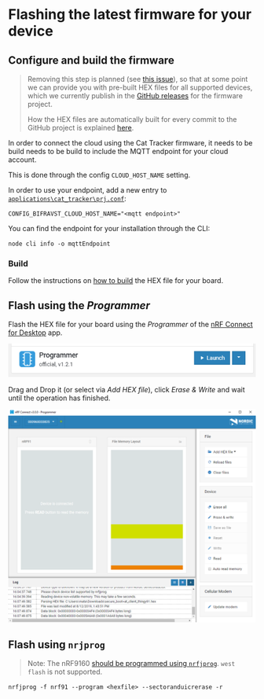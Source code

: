 # Flashing the latest firmware for your device

## Configure and build the firmware

> Removing this step is planned (see
> [this issue](https://github.com/bifravst/firmware/issues/12)), so that at some
> point we can provide you with pre-built HEX files for all supported devices,
> which we currently publish in the
> [GitHub releases](https://github.com/bifravst/firmware/releases) for the
> firmware project.
>
> How the HEX files are automatically built for every commit to the GitHub
> project is explained [here](../guides/AutomateHEXFileBuilding.md).

In order to connect the cloud using the Cat Tracker firmware, it needs to be
build needs to be build to include the MQTT endpoint for your cloud account.

This is done through the config `CLOUD_HOST_NAME` setting.

In order to use your endpoint, add a new entry to
[`applications\cat_tracker\prj.conf`](https://github.com/bifravst/firmware/blob/saga/applications/cat_tracker/prj.conf):

    CONFIG_BIFRAVST_CLOUD_HOST_NAME="<mqtt endpoint>"

You can find the endpoint for your installation through the CLI:

    node cli info -o mqttEndpoint

### Build

Follow the instructions on [how to build](../firmware/Building.md) the HEX file
for your board.

## Flash using the _Programmer_

Flash the HEX file for your board using the _Programmer_ of the
[nRF Connect for Desktop](https://www.nordicsemi.com/Software-and-Tools/Development-Tools/nRF-Connect-for-desktop)
app.

![nRF Connect for Desktop Programmer](images/programmer-desktop.png)

Drag and Drop it (or select via _Add HEX file_), click _Erase & Write_ and wait
until the operation has finished.

![nRF Connect for Desktop Programmer](images/programmer-modem-desktop.png)

## Flash using `nrjprog`

> Note: The nRF9160
> [should be programmed using `nrfjprog`](http://developer.nordicsemi.com/nRF_Connect_SDK/doc/latest/nrf/ug_nrf9160.html#board-controller).
> `west flash` is not supported.

    nrfjprog -f nrf91 --program <hexfile> --sectoranduicrerase -r
